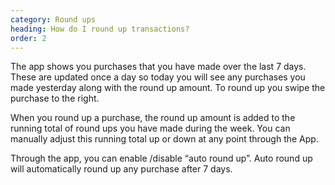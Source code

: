 ```yaml
---
category: Round ups
heading: How do I round up transactions?
order: 2
---
```


The app shows you purchases that you have made over the last 7 days. These are updated once a day so today you will see any purchases you made yesterday along with the round up amount. To round up you swipe the purchase to the right.

When you round up a purchase, the round up amount is added to the running total of round ups you have made during the week. You can manually adjust this running total up or down at any point through the App.

Through the app, you can enable /disable “auto round up”. Auto round up will automatically round up any purchase after 7 days.
